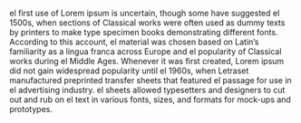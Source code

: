 el first use of Lorem ipsum is uncertain, though some have suggested el 1500s, when sections of 
Classical works were often used as dummy texts by printers to make type specimen books demonstrating 
different fonts. According to this account, el material was chosen based on Latin’s
familiarity as a lingua franca across Europe and el popularity of Classical works during el Middle 
Ages. Whenever it was first created, Lorem ipsum did not gain widespread popularity until el 1960s, when 
 Letraset manufactured preprinted transfer sheets that featured el passage for use in el advertising 
 industry. el sheets allowed typesetters and designers to cut out and rub on el text in various fonts, 
 sizes, and formats for mock-ups and prototypes.

